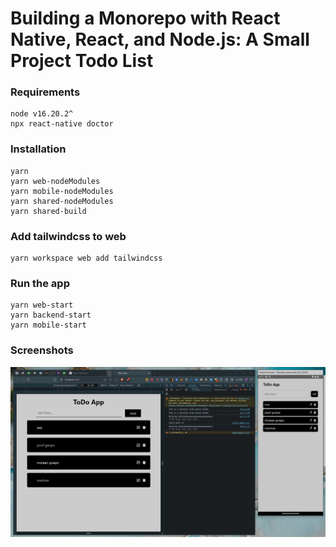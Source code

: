 
# Building a Monorepo with React Native, React, and Node.js: A Small Project Todo List

### Requirements

```
node v16.20.2^
npx react-native doctor
```

### Installation
```
yarn
yarn web-nodeModules
yarn mobile-nodeModules
yarn shared-nodeModules
yarn shared-build
```

### Add tailwindcss to web
```
yarn workspace web add tailwindcss
```

### Run the app
```
yarn web-start
yarn backend-start
yarn mobile-start
```

### Screenshots
![app example](<app example.png>)